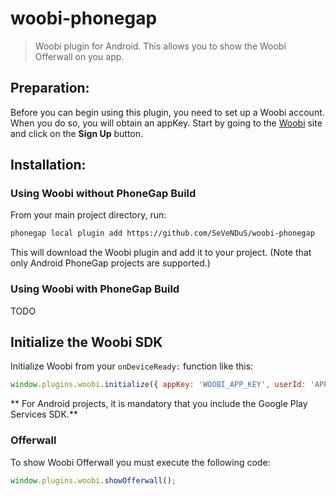 woobi-phonegap
===================

> Woobi plugin for Android. This allows you to show the Woobi Offerwall on you app.

## Preparation:
Before you can begin using this plugin, you need to set up a Woobi account. When you do so, you will obtain an appKey. Start by going to the [Woobi](http://woobi.com//) site and click on the **Sign Up** button.

## Installation:

### Using Woobi without PhoneGap Build

From your main project directory, run:

```bash
phonegap local plugin add https://github.com/SeVeNDuS/woobi-phonegap
```

This will download the Woobi plugin and add it to your project. (Note that only Android PhoneGap projects are supported.)

### Using Woobi with PhoneGap Build

TODO

## Initialize the Woobi SDK

Initialize Woobi from your `onDeviceReady:` function like this:

```javascript
window.plugins.woobi.initialize({ appKey: 'WOOBI_APP_KEY', userId: 'APP_USERID' });
```

** For Android projects, it is mandatory that you include the Google Play Services SDK.**

### Offerwall

To show Woobi Offerwall you must execute the following code:

```javascript
window.plugins.woobi.showOfferwall();
```
